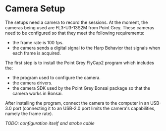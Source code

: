 # Camera Setup

The setups need a camera to record the sessions. At the moment, the cameras being used are FL3-U3-13S2M from Point Grey. These cameras need to be configured so that they meet the following requirements:
- the frame rate is 100 fps.
- the camera sends a digital signal to the Harp Behavior that signals when each frame is acquired.

The first step is to install the Point Grey FlyCap2 program which includes the:
- the program used to configure the camera.
- the camera drivers.
- the camera SDK used by the Point Grey Bonsai package so that the camera works in Bonsai.

After installing the program, connect the camera to the computer in an USB-3.0 port (connecting it to an USB-2.0 port limits the camera's capabilities, namely the frame rate).

_TODO: configuration itself and strobe cable_